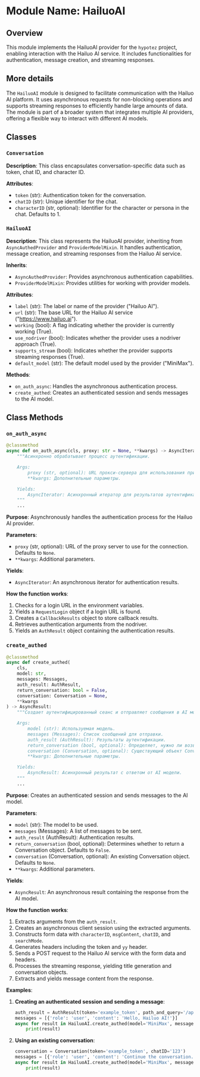 # Module Name: HailuoAI

## Overview

This module implements the HailuoAI provider for the `hypotez` project, enabling interaction with the Hailuo AI service. It includes functionalities for authentication, message creation, and streaming responses.

## More details

The `HailuoAI` module is designed to facilitate communication with the Hailuo AI platform. It uses asynchronous requests for non-blocking operations and supports streaming responses to efficiently handle large amounts of data. The module is part of a broader system that integrates multiple AI providers, offering a flexible way to interact with different AI models.

## Classes

### `Conversation`

**Description**: This class encapsulates conversation-specific data such as token, chat ID, and character ID.

**Attributes**:
- `token` (str): Authentication token for the conversation.
- `chatID` (str): Unique identifier for the chat.
- `characterID` (str, optional): Identifier for the character or persona in the chat. Defaults to 1.

### `HailuoAI`

**Description**: This class represents the HailuoAI provider, inheriting from `AsyncAuthedProvider` and `ProviderModelMixin`. It handles authentication, message creation, and streaming responses from the Hailuo AI service.

**Inherits**:
- `AsyncAuthedProvider`: Provides asynchronous authentication capabilities.
- `ProviderModelMixin`: Provides utilities for working with provider models.

**Attributes**:
- `label` (str): The label or name of the provider ("Hailuo AI").
- `url` (str): The base URL for the Hailuo AI service ("https://www.hailuo.ai").
- `working` (bool): A flag indicating whether the provider is currently working (True).
- `use_nodriver` (bool): Indicates whether the provider uses a nodriver approach (True).
- `supports_stream` (bool): Indicates whether the provider supports streaming responses (True).
- `default_model` (str): The default model used by the provider ("MiniMax").

**Methods**:

- `on_auth_async`: Handles the asynchronous authentication process.
- `create_authed`: Creates an authenticated session and sends messages to the AI model.

## Class Methods

### `on_auth_async`

```python
@classmethod
async def on_auth_async(cls, proxy: str = None, **kwargs) -> AsyncIterator:
    """Асинхронно обрабатывает процесс аутентификации.

    Args:
        proxy (str, optional): URL прокси-сервера для использования при подключении. По умолчанию `None`.
        **kwargs: Дополнительные параметры.

    Yields:
        AsyncIterator: Асинхронный итератор для результатов аутентификации.
    """
    ...
```

**Purpose**: Asynchronously handles the authentication process for the Hailuo AI provider.

**Parameters**:
- `proxy` (str, optional): URL of the proxy server to use for the connection. Defaults to `None`.
- `**kwargs`: Additional parameters.

**Yields**:
- `AsyncIterator`: An asynchronous iterator for authentication results.

**How the function works**:
1. Checks for a login URL in the environment variables.
2. Yields a `RequestLogin` object if a login URL is found.
3. Creates a `CallbackResults` object to store callback results.
4. Retrieves authentication arguments from the nodriver.
5. Yields an `AuthResult` object containing the authentication results.

### `create_authed`

```python
@classmethod
async def create_authed(
    cls,
    model: str,
    messages: Messages,
    auth_result: AuthResult,
    return_conversation: bool = False,
    conversation: Conversation = None,
    **kwargs
) -> AsyncResult:
    """Создает аутентифицированный сеанс и отправляет сообщения в AI модель.

    Args:
        model (str): Используемая модель.
        messages (Messages): Список сообщений для отправки.
        auth_result (AuthResult): Результаты аутентификации.
        return_conversation (bool, optional): Определяет, нужно ли возвращать объект Conversation. По умолчанию `False`.
        conversation (Conversation, optional): Существующий объект Conversation. По умолчанию `None`.
        **kwargs: Дополнительные параметры.

    Yields:
        AsyncResult: Асинхронный результат с ответом от AI модели.
    """
    ...
```

**Purpose**: Creates an authenticated session and sends messages to the AI model.

**Parameters**:
- `model` (str): The model to be used.
- `messages` (Messages): A list of messages to be sent.
- `auth_result` (AuthResult): Authentication results.
- `return_conversation` (bool, optional): Determines whether to return a Conversation object. Defaults to `False`.
- `conversation` (Conversation, optional): An existing Conversation object. Defaults to `None`.
- `**kwargs`: Additional parameters.

**Yields**:
- `AsyncResult`: An asynchronous result containing the response from the AI model.

**How the function works**:
1. Extracts arguments from the `auth_result`.
2. Creates an asynchronous client session using the extracted arguments.
3. Constructs form data with `characterID`, `msgContent`, `chatID`, and `searchMode`.
4. Generates headers including the token and `yy` header.
5. Sends a POST request to the Hailuo AI service with the form data and headers.
6. Processes the streaming response, yielding title generation and conversation objects.
7. Extracts and yields message content from the response.

**Examples**:

1. **Creating an authenticated session and sending a message**:
    ```python
    auth_result = AuthResult(token='example_token', path_and_query='/api/chat', timestamp='1234567890', impersonate=False)
    messages = [{'role': 'user', 'content': 'Hello, Hailuo AI!'}]
    async for result in HailuoAI.create_authed(model='MiniMax', messages=messages, auth_result=auth_result, return_conversation=True):
        print(result)
    ```

2. **Using an existing conversation**:
    ```python
    conversation = Conversation(token='example_token', chatID='123')
    messages = [{'role': 'user', 'content': 'Continue the conversation...'}]
    async for result in HailuoAI.create_authed(model='MiniMax', messages=messages, auth_result=auth_result, conversation=conversation):
        print(result)